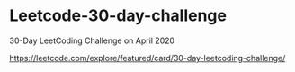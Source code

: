 # Leetcode-30-day-challenge
30-Day LeetCoding Challenge on April 2020

https://leetcode.com/explore/featured/card/30-day-leetcoding-challenge/
